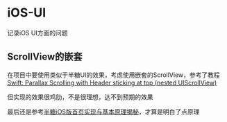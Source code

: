 # iOS-UI

记录iOS UI方面的问题

## ScrollView的嵌套

在项目中要使用类似于半糖UI的效果，考虑使用嵌套的ScrollView，参考了教程[Swift: Parallax Scrolling with Header sticking at top (nested UIScrollView)](https://sexyswift.wordpress.com/2016/08/25/swift-parallax-scrolling-with-header-sticking-at-top-nested-uiscrollview/)

但实现的效果很鸡肋，不是很理想，达不到预期的效果

最后还是参考[半糖iOS版首页实现与基本原理揭秘](http://www.cocoachina.com/ios/20161228/18461.html)，才算是明白了点原理
